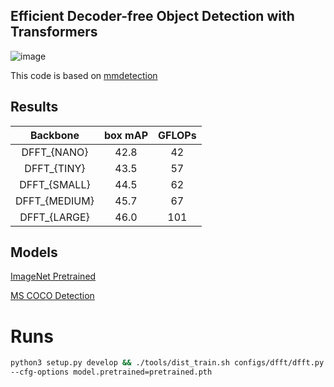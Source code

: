 ## Efficient Decoder-free  Object Detection with Transformers
![image](https://github.com/Anonymous-px/ID2445_DFFT/blob/main/DFFT_wholenet.jpg)

This code is based on [mmdetection](https://github.com/open-mmlab/mmdetection)

## Results 
| Backbone | box mAP | GFLOPs |
| :----: | :----: | :----: |
| DFFT_{NANO} | 42.8 | 42 |
| DFFT_{TINY} | 43.5 | 57 |
| DFFT_{SMALL} | 44.5 | 62 |
| DFFT_{MEDIUM} | 45.7 | 67 | 
| DFFT_{LARGE} | 46.0 | 101 |

## Models
[ImageNet Pretrained](https://drive.google.com/drive/folders/1_uOAf6wvGhsIsPlHfQ635jY3SVgyZ2cu?usp=sharing)

[MS COCO Detection](https://drive.google.com/drive/folders/17ZQ57eu11beaHIR9oN-yI_CkAmOupGQo?usp=sharing)

# Runs
```bash
python3 setup.py develop && ./tools/dist_train.sh configs/dfft/dfft.py [num_gpus] \
--cfg-options model.pretrained=pretrained.pth
```
